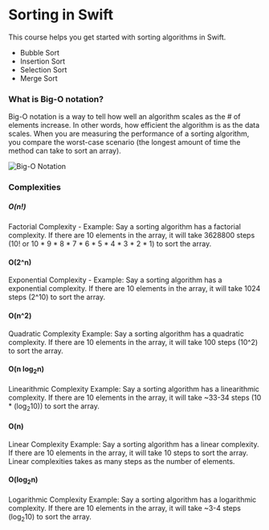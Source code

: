 # Sorting in Swift

This course helps you get started with sorting algorithms in Swift.

* Bubble Sort
* Insertion Sort
* Selection Sort
* Merge Sort

### What is Big-O notation?

Big-O notation is a way to tell how well an algorithm scales as the # of elements increase. In other words, how efficient the algorithm is as the data scales. When you are measuring the performance of a sorting algorithm, you compare the worst-case scenario (the longest amount of time the method can take to sort an array).

![Big-O Notation](https://upload.wikimedia.org/wikipedia/commons/thumb/7/7e/Comparison_computational_complexity.svg/2000px-Comparison_computational_complexity.svg.png)

### Complexities 

##### O(n!)
Factorial Complexity - 
Example: Say a sorting algorithm has a factorial complexity. If there are 10 elements in the array, it will take 3628800 steps (10! or 10 * 9 * 8 * 7 * 6 * 5 * 4 * 3 * 2 * 1) to sort the array. 

#### O(2^n)
Exponential Complexity - 
Example: Say a sorting algorithm has a exponential complexity. If there are 10 elements in the array, it will take 1024 steps (2^10) to sort the array. 

#### O(n^2)
Quadratic Complexity
Example: Say a sorting algorithm has a quadratic complexity. If there are 10 elements in the array, it will take 100 steps (10^2) to sort the array. 

#### O(n log<sub>2</sub>n)
Linearithmic Complexity
Example: Say a sorting algorithm has a linearithmic complexity. If there are 10 elements in the array, it will take ~33-34 steps (10 * (log<sub>2</sub>10)) to sort the array. 

#### O(n)
Linear Complexity
Example: Say a sorting algorithm has a linear complexity. If there are 10 elements in the array, it will take 10 steps to sort the array. Linear complexities takes as many steps as the number of elements.


#### O(log<sub>2</sub>n)
Logarithmic Complexity
Example: Say a sorting algorithm has a logarithmic complexity. If there are 10 elements in the array, it will take ~3-4 steps (log<sub>2</sub>10) to sort the array. 
